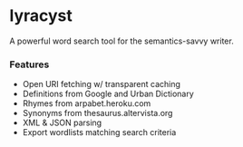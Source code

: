 lyracyst
===

A powerful word search tool for the semantics-savvy writer.

### Features

- Open URI fetching w/ transparent caching
- Definitions from Google and Urban Dictionary
- Rhymes from arpabet.heroku.com
- Synonyms from thesaurus.altervista.org
- XML & JSON parsing
- Export wordlists matching search criteria
